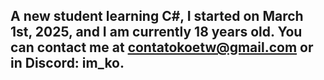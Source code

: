 ## A new student learning C#, I started on March 1st, 2025, and I am currently 18 years old. You can contact me at contatokoetw@gmail.com or in Discord: im_ko.

<!--
**K0BRE/K0BRE** is a ✨ _special_ ✨ repository because its `README.md` (this file) appears on your GitHub profile.

Here are some ideas to get you started:

- 🔭 I’m currently working on ...
- 🌱 I’m currently learning ...
- 👯 I’m looking to collaborate on ...
- 🤔 I’m looking for help with ...
- 💬 Ask me about ...
- 📫 How to reach me: ...
- 😄 Pronouns: ...
- ⚡ Fun fact: ...
-->

